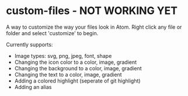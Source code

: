 # custom-files - NOT WORKING YET

A way to customize the way your files look in Atom.
Right click any file or folder and select 'customize' to begin.

Currently supports:
* Image types: svg, png, jpeg, font, shape
* Changing the icon color to a color, image, gradient
* Changing the background to a color, image, gradient
* Changing the text to a color, image, gradient
* Adding a colored highlight (seperate of git highlight)
* Adding an alias
